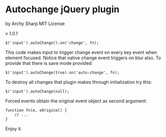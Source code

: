 # Autochange jQuery plugin

by Archy Sharp
MIT License

*v 1.0.1*

	$('input').autoChange().on('change', fn);

This code makes input to trigger change event on every key event when element focused.
Notice that native change event triggers on blur also. To provide that there is save mode provided:

	$('input').autoChange(true).on('auto-change', fn);

To destroy all changes that plugin makes through initialization try this:

	$('input').autoChange(null);

Forced events obtain the original event object as second argument:

	function fn(e, eOriginal) {
		// ...
	}

Enjoy it.
